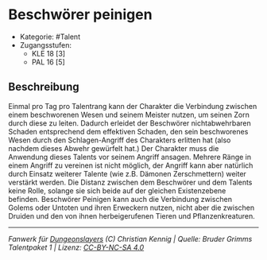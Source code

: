 <!---
Dies ist ein Fanwerk für DUNGEONSLAYERS (C) von Christian Kennig

Quellen:      [Bruder Grimms Talentpaket 1](https://www.f-space.de/ds4/downloads.html)
              [Talentbeschreibungen](https://www.f-space.de/ds4/tools-talentcards.html)
License:      [CC-BY-NC-SA 4.0](https://creativecommons.org/licenses/by-nc-sa/4.0/deed.de)
Richtlinien:  [Fanwerkrichtlinien](https://www.dungeonslayers.net/fanwerk-richtlinien/)
Autor:        Zauberlehrling
-->

  
# Beschwörer peinigen  
- Kategorie: #Talent  
- Zugangsstufen:  
  - KLE 18 [3]  
  - PAL 16 [5]  

## Beschreibung  
Einmal pro Tag pro Talentrang kann der Charakter die Verbindung zwischen einem beschworenen Wesen und seinem Meister nutzen, um seinen Zorn durch diese zu leiten. Dadurch erleidet der Beschwörer nichtabwehrbaren Schaden entsprechend dem effektiven Schaden, den sein beschworenes Wesen durch den Schlagen-Angriff des Charakters erlitten hat (also nachdem dieses Abwehr gewürfelt hat.) Der Charakter muss die Anwendung dieses Talents vor seinem Angriff ansagen. Mehrere Ränge in einem Angriff zu vereinen ist nicht möglich, der Angriff kann aber natürlich durch Einsatz weiterer Talente (wie z.B. Dämonen Zerschmettern) weiter verstärkt werden. Die Distanz zwischen dem Beschwörer und dem Talents keine Rolle, solange sie sich beide auf der gleichen Existenzebene befinden. Beschwörer Peinigen kann auch die Verbindung zwischen Golems oder Untoten und ihren Erweckern nutzen, nicht aber die zwischen Druiden und den von ihnen herbeigerufenen Tieren und Pflanzenkreaturen.


___  
*Fanwerk für [Dungeonslayers](https://www.dungeonslayers.net/) (C) Christian Kennig | Quelle: Bruder Grimms Talentpaket 1 | Lizenz: [CC-BY-NC-SA 4.0](https://creativecommons.org/licenses/by-nc-sa/4.0/deed.de)*  